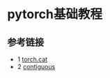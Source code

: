 # pytorch基础教程








## 参考链接
* 1 [torch.cat](https://pytorch.org/docs/stable/generated/torch.cat.html)
* 2 [contiguous](https://zhuanlan.zhihu.com/p/64551412)